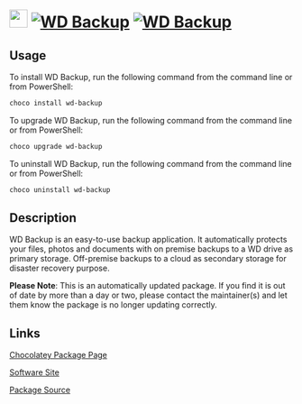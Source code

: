 ﻿# <img src="https://cdn.jsdelivr.net/gh/mkevenaar/chocolatey-packages@a00d45ff3710fc93838077c18b700835e4a0ff0e/icons/wd-backup.png" width="32" height="32"/> [![WD Backup](https://img.shields.io/chocolatey/v/wd-backup.svg?label=WD+Backup)](https://community.chocolatey.org/packages/wd-backup) [![WD Backup](https://img.shields.io/chocolatey/dt/wd-backup.svg)](https://community.chocolatey.org/packages/wd-backup)

## Usage

To install WD Backup, run the following command from the command line or from PowerShell:

```powershell
choco install wd-backup
```

To upgrade WD Backup, run the following command from the command line or from PowerShell:

```powershell
choco upgrade wd-backup
```

To uninstall WD Backup, run the following command from the command line or from PowerShell:

```powershell
choco uninstall wd-backup
```

## Description

WD Backup is an easy-to-use backup application. It automatically protects your files, photos and documents with on premise backups to a WD drive as primary storage. Off-premise backups to a cloud as secondary storage for disaster recovery purpose.

**Please Note**: This is an automatically updated package. If you find it is
out of date by more than a day or two, please contact the maintainer(s) and
let them know the package is no longer updating correctly.


## Links

[Chocolatey Package Page](https://community.chocolatey.org/packages/wd-backup)

[Software Site](https://support.wdc.com/downloads.aspx?p=249)

[Package Source](https://github.com/mkevenaar/chocolatey-packages/tree/master/automatic/wd-backup)

